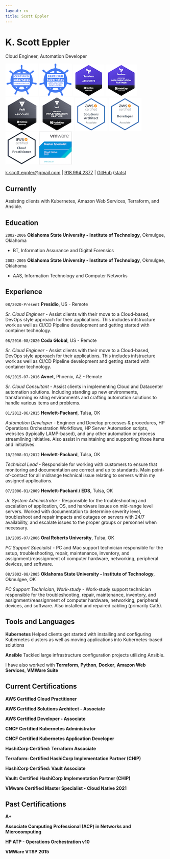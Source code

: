 ```yaml
---
layout: cv
title: Scott Eppler
---
```

# K. Scott Eppler
Cloud Engineer, Automation Developer

[![](img/cka.png)](https://www.credly.com/badges/922356d4-fb6b-42dc-b475-dad0c0532dd3/public_url)
[![](img/ckad.png)](https://www.credly.com/badges/9df4e58d-b065-4b0f-8702-155310058caa/public_url)
[![](img/tf.png)](https://www.credly.com/badges/55293484-eda3-4c5c-87f7-c4d86e455b69/public_url)
[![](img/tf-chip.png)](https://www.credly.com/badges/97fc3c3d-1518-4a2a-9489-946e7ef616ac/public_url)
[![](img/vault.png)](https://www.credly.com/badges/328c4608-7b47-4648-88e4-2deb3f6fa54a/public_url)
[![](img/vault-chip.png)](https://www.credly.com/badges/e1b75daf-9730-4857-a938-a34e38454c17/public_url)
[![](img/aws_saa.png)](https://www.credly.com/badges/d5c957f8-b9ec-4714-b9a6-ff32938eee87/public_url)
[![](img/aws_da.png)](https://www.credly.com/badges/efcef512-45ba-4d79-8f2f-136b97201c9a/public_url)
[![](img/aws_cp.png)](https://www.credly.com/badges/4b05d6c0-2bc5-44e8-a865-2b1a44efc1f7/public_url)
[![](img/vmw_ms_cloud-native.png)](https://www.credly.com/badges/92edb696-b4ab-425d-b82d-cac4b370c295/public_url)

<div id="webaddress">
<a href="mailto:k.scott.eppler@gmail.com">k.scott.eppler@gmail.com</a> |
<a href="tel:9189942377">918.994.2377</a> |
<a href="https://github.com/audioboxer217" target="_blank">GitHub</a> (<a href="https://hacknical.com/audioboxer217/github?locale=en" target="_blank">stats</a>)
</div>

## Currently

Assisting clients with Kubernetes, Amazon Web Services,  Terraform, and Ansible.

## Education

`2002-2006`
__Oklahoma State University - Institute of Technology__, Okmulgee, Oklahoma

- BT, Information Assurance and Digital Forensics

`2002-2005`
__Oklahoma State University - Institute of Technology__, Okmulgee, Oklahoma

- AAS, Information Technology and Computer Networks


## Experience

`08/2020-Present`
__Presidio__, US - Remote

_Sr. Cloud Engineer_ - Assist clients with their move to a Cloud-based, DevOps style approach for their applications.  This includes infstructure work as well as CI/CD Pipeline development and getting started with container technology.

`08/2016-08/2020`
__Coda Global__, US - Remote

_Sr. Cloud Engineer_ - Assist clients with their move to a Cloud-based, DevOps style approach for their applications.  This includes infstructure work as well as CI/CD Pipeline development and getting started with container technology.

`06/2015-07-2016`
__Avnet__, Phoenix, AZ - Remote

_Sr. Cloud Consultant_ - Assist clients in implementing Cloud and Datacenter automation solutions. Including standing up new environments, transforming existing environments and crafting automation solutions to handle various items and problems.

`01/2012-06/2015`
__Hewlett-Packard__, Tulsa, OK

_Automation Developer_ - Engineer and Develop processes & procedures, HP Operations Orchestration Workflows, HP Server Automation scripts, websites (typically LAMP-based), and any other automation or process streamlining initiative. Also assist in maintaining and supporting those items and initiatives.

`10/2008-01/2012`
__Hewlett-Packard__, Tulsa, OK

_Technical Lead_ - Responsible for working with customers to ensure that monitoring and documentation are correct and up to standards.  Main point-of-contact for all midrange technical issue relating to servers within my assigned applications.

`07/2006-01/2009`
__Hewlett-Packard / EDS__, Tulsa, OK

_Jr. System Administrator_ - Responsible for the troubleshooting and escalation of application, OS, and hardware issues on mid-range level servers. Worked with documentation to determine severity level, troubleshoot and repair impacts and outages on servers with 24/7 availability, and escalate issues to the proper groups or personnel when necessary.

`10/2005-07/2006`
__Oral Roberts University__, Tulsa, OK

_PC Support Specialist_ - PC and Mac support technician responsible for the setup, troubleshooting, repair, maintenance, inventory, and assignment/reassignment of computer hardware, networking, peripheral devices, and software.

`08/2002-08/2005`
__Oklahoma State University - Institute of Technology__, Okmulgee, OK

_PC Support Technician, Work-study_ - Work-study support technician responsible for the troubleshooting, repair, maintenance, inventory, and assignment/reassignment of computer hardware, networking, peripheral devices, and software.  Also installed and repaired cabling (primarily Cat5).


## Tools and Languages
__Kubernetes__ Helped clients get started with installing and configuring Kubernetes clusters as well as moving applications into Kubernetes-based solutions

__Ansible__ Tackled large infrastructure configuration projects utilizing Ansible.

I have also worked with __Terraform__, __Python__, __Docker__, __Amazon Web Services__, __VMWare Suite__


## Current Certifications

__AWS Certified Cloud Practitioner__

__AWS Certified Solutions Architect - Associate__

__AWS Certified Developer - Associate__

__CNCF Certified Kubernetes Administrator__

__CNCF Certified Kubernetes Application Developer__

__HashiCorp Certified: Terraform Associate__

__Terraform: Certified HashiCorp Implementation Partner (CHIP)__

__HashiCorp Certified: Vault Associate__

__Vault: Certified HashiCorp Implementation Partner (CHIP)__

__VMware Certified Master Specialist - Cloud Native 2021__
## Past Certifications

__A+__

__Associate Computing Professional (ACP) in Networks and Microcomputing__

__HP ATP - Operations Orchestration v10__

__VMWare VTSP 2015__

<!-- ### Footer

Last updated: Apr 2019 -->


